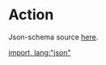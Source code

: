 # Action

Json-schema source [here](../../json-schemas/action.json).

[import, lang:"json"](../../json-schemas/action.json)
